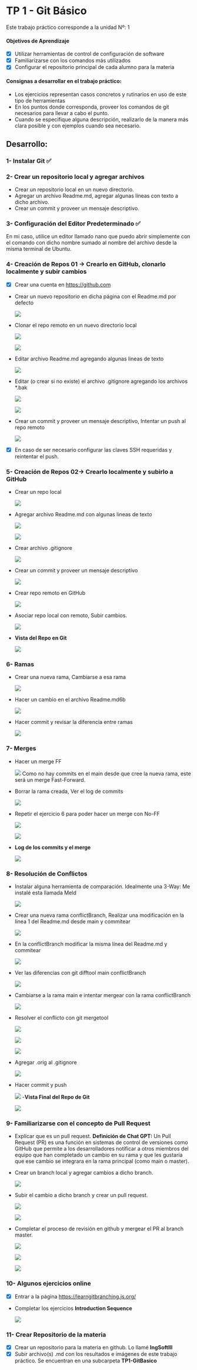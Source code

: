 # TP 1 - Git Básico
Este trabajo práctico corresponde a la unidad Nº: 1

#### Objetivos de Aprendizaje
 - [x] Utilizar herramientas de control de configuración de software
 - [x] Familiarizarse con los comandos más utilizados
 - [x] Configurar el repositorio principal de cada alumno para la materia

#### Consignas a desarrollar en el trabajo práctico:
  - Los ejercicios representan casos concretos y rutinarios en uso de este tipo de herramientas
  - En los puntos donde corresponda, proveer los comandos de git necesarios para llevar a cabo el punto.
  - Cuando se especifique alguna descripción, realizarlo de la manera más clara posible y con ejemplos cuando sea necesario.

## Desarrollo:

### 1- Instalar Git ✅

### 2- Crear un repositorio local y agregar archivos 
  - Crear un repositorio local en un nuevo directorio.
  - Agregar un archivo Readme.md, agregar algunas líneas con texto a dicho archivo.
  - Crear un commit y proveer un mensaje descriptivo.

### 3- Configuración del Editor Predeterminado ✅
En mi caso, utilice un editor llamado nano que puedo abrir simplemente con el comando con dicho nombre sumado al nombre del archivo desde la misma terminal de Ubuntu.

### 4- Creación de Repos 01 -> Crearlo en GitHub, clonarlo localmente y subir cambios
  - [x] Crear una cuenta en https://github.com
  - Crear un nuevo repositorio en dicha página con el Readme.md por defecto

    ![](Capturas/4a.png) 
  - Clonar el repo remoto en un nuevo directorio local
    
    ![](Capturas/4b.png) 
      
    ![](Capturas/4c.png) 
  - Editar archivo Readme.md agregando algunas lineas de texto
    
    ![](Capturas/4e.png) 
  - Editar (o crear si no existe) el archivo .gitignore agregando los archivos *.bak
    
    ![](Capturas/4g.png)
      
    ![](Capturas/4f.png)  
  - Crear un commit y proveer un mensaje descriptivo, Intentar un push al repo remoto
    
    ![](Capturas/4h.png)  
  - [x] En caso de ser necesario configurar las claves SSH requeridas y reintentar el push.

### 5- Creación de Repos 02-> Crearlo localmente y subirlo a GitHub
  - Crear un repo local

    ![](Capturas/5a.png) 
  - Agregar archivo Readme.md con algunas lineas de texto

    ![](Capturas/5c.png) 

    ![](Capturas/5b.png) 
  - Crear archivo .gitignore
    
    ![](Capturas/5d.png)
  - Crear un commit y proveer un mensaje descriptivo
  
    ![](Capturas/5e.png)
  - Crear repo remoto en GitHub

    ![](Capturas/5f.png) 
  - Asociar repo local con remoto, Subir cambios.

    ![](Capturas/5g.png)
  - **Vista del Repo en Git**

    ![](Capturas/5h.png)   
  

### 6- Ramas
  - Crear una nueva rama, Cambiarse a esa rama

    ![](Capturas/6a.png)
  - Hacer un cambio en el archivo Readme.md6b

    ![](Capturas/6b.png)
  - Hacer commit y revisar la diferencia entre ramas

    ![](Capturas/6c.png)

### 7- Merges
  - Hacer un merge FF

    ![](Capturas/7a.png)
  Como no hay commits en el main desde que cree la nueva rama, este será un merge Fast-Forward.  
  - Borrar la rama creada, Ver el log de commits
 
    ![](Capturas/7b.png) 
  - Repetir el ejercicio 6 para poder hacer un merge con No-FF

    ![](Capturas/7c.png)

    ![](Capturas/7d.png)
  - **Log de los commits y el merge**

    ![](Capturas/7e.png)

### 8- Resolución de Conflictos
  - Instalar alguna herramienta de comparación. Idealmente una 3-Way:
    Me instalé esta llamada Meld

    ![](Capturas/8a.png)
  - Crear una nueva rama conflictBranch, Realizar una modificación en la linea 1 del Readme.md desde main y commitear

    ![](Capturas/8b.png)
  - En la conflictBranch modificar la misma línea del Readme.md y commitear

    ![](Capturas/8c.png)
  - Ver las diferencias con git difftool main conflictBranch

    ![](Capturas/8d.png)
  - Cambiarse a la rama main e intentar mergear con la rama conflictBranch

    ![](Capturas/8e.png)
  - Resolver el conflicto con git mergetool

    ![](Capturas/8f.png)

    ![](Capturas/8g.png)

    ![](Capturas/8h.png)
  - Agregar .orig al .gitignore

    ![](Capturas/8i.png)
  - Hacer commit y push

    ![](Capturas/8j.png)
  -**Vista Final del Repo de Git**

    ![](Capturas/8k.png)

### 9- Familiarizarse con el concepto de Pull Request

  - Explicar que es un pull request.
  **Definición de Chat GPT:**
  Un Pull Request (PR) es una función en sistemas de control de versiones como GitHub que permite a los desarrolladores notificar a otros miembros del equipo que han completado un cambio en su rama y que les gustaría que ese cambio se integrara en la rama principal (como main o master).
  - Crear un branch local y agregar cambios a dicho branch.
   
    ![](Capturas/9a.png) 
  - Subir el cambio a dicho branch y crear un pull request.

    ![](Capturas/9b.png) 

    ![](Capturas/9c.png) 
  - Completar el proceso de revisión en github y mergear el PR al branch master.

    ![](Capturas/9d.png) 

    ![](Capturas/9e.png)
    
    ![](Capturas/9f.png)  


### 10- Algunos ejercicios online
  - [x] Entrar a la página https://learngitbranching.js.org/
  - Completar los ejercicios **Introduction Sequence**

    ![](Capturas/10.png)  
  

### 11- Crear Repositorio de la materia
  - [x] Crear un repositorio para la materia en github. 
  Lo llamé **IngSoftIII**
  - [x] Subir archivo(s) .md con los resultados e imágenes de este trabajo práctico. 
  Se encuentran en una subcarpeta **TP1-GitBasico**

